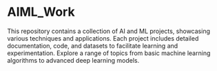 # AIML_Work
This repository contains a collection of AI and ML projects, showcasing various techniques and applications. Each project includes detailed documentation, code, and datasets to facilitate learning and experimentation. Explore a range of topics from basic machine learning algorithms to advanced deep learning models.
